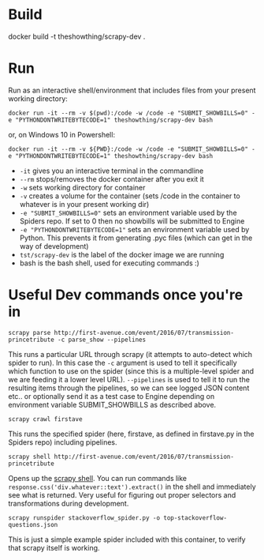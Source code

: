 Build
============

docker build -t theshowthing/scrapy-dev .


Run
============

Run as an interactive shell/environment that includes files from your present working directory:

`docker run -it --rm -v $(pwd):/code -w /code -e "SUBMIT_SHOWBILLS=0" -e "PYTHONDONTWRITEBYTECODE=1" theshowthing/scrapy-dev bash`

or, on Windows 10 in Powershell:

`docker run -it --rm -v ${PWD}:/code -w /code -e "SUBMIT_SHOWBILLS=0" -e "PYTHONDONTWRITEBYTECODE=1" theshowthing/scrapy-dev bash`

* `-it` gives you an interactive terminal in the commandline
* `--rm` stops/removes the docker container after you exit it 
* `-w` sets working directory for container
* `-v` creates a volume for the container (sets /code in the container to whatever is in your present working dir)
* `-e "SUBMIT_SHOWBILLS=0"` sets an environment variable used by the Spiders repo. If set to 0 then no showbills will be submitted to Engine
* `-e "PYTHONDONTWRITEBYTECODE=1"` sets an environment variable used by Python. This prevents it from generating .pyc files (which can get in the way of development)
* `tst/scrapy-dev` is the label of the docker image we are running
* bash is the bash shell, used for executing commands :)

Useful Dev commands once you're in
===========

`scrapy parse http://first-avenue.com/event/2016/07/transmission-princetribute -c parse_show --pipelines`

This runs a particular URL through scrapy (it attempts to auto-detect which spider to run). In this case the `-c` argument is used to tell it specifically which function to use on the spider (since this is a multiple-level spider and we are feeding it a lower level URL). `--pipelines` is used to tell it to run the resulting items through the pipelines, so we can see logged JSON content etc.. or optionally send it as a test case to Engine depending on environment variable SUBMIT_SHOWBILLS as described above.

`scrapy crawl firstave`

This runs the specified spider (here, firstave, as defined in firstave.py in the Spiders repo) including pipelines.

`scrapy shell http://first-avenue.com/event/2016/07/transmission-princetribute`

Opens up the [scrapy shell](http://doc.scrapy.org/en/latest/topics/shell.html). You can run commands like `response.css('div.whatever::text').extract()` in the shell and immediately see what is returned. Very useful for figuring out proper selectors and transformations during development.

`scrapy runspider stackoverflow_spider.py -o top-stackoverflow-questions.json`

This is just a simple example spider included with this container, to verify that scrapy itself is working.

